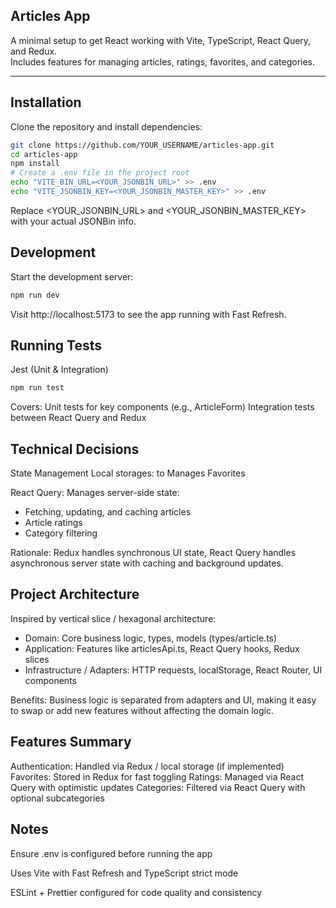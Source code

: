 ## Articles App

A minimal setup to get React working with Vite, TypeScript, React Query, and Redux.  
Includes features for managing articles, ratings, favorites, and categories.

---

## Installation

Clone the repository and install dependencies:

```bash
git clone https://github.com/YOUR_USERNAME/articles-app.git
cd articles-app
npm install
# Create a .env file in the project root
echo "VITE_BIN_URL=<YOUR_JSONBIN_URL>" >> .env
echo "VITE_JSONBIN_KEY=<YOUR_JSONBIN_MASTER_KEY>" >> .env
```
Replace <YOUR_JSONBIN_URL> and <YOUR_JSONBIN_MASTER_KEY> with your actual JSONBin info.

## Development
Start the development server:
```bash
npm run dev
```
Visit http://localhost:5173
 to see the app running with Fast Refresh.

 
## Running Tests
Jest (Unit & Integration)
```bash
npm run test
```
Covers:
Unit tests for key components (e.g., ArticleForm)
Integration tests between React Query and Redux


## Technical Decisions
State Management
Local storages: to Manages Favorites

React Query: Manages server-side state:
* Fetching, updating, and caching articles
* Article ratings
* Category filtering

Rationale: Redux handles synchronous UI state, React Query handles asynchronous server state with caching and background updates.



## Project Architecture

Inspired by vertical slice / hexagonal architecture:
- Domain: Core business logic, types, models (types/article.ts)
- Application: Features like articlesApi.ts, React Query hooks, Redux slices
- Infrastructure / Adapters: HTTP requests, localStorage, React Router, UI components

Benefits: Business logic is separated from adapters and UI, making it easy to swap or add new features without affecting the domain logic.



## Features Summary
Authentication: Handled via Redux / local storage (if implemented)
Favorites: Stored in Redux for fast toggling
Ratings: Managed via React Query with optimistic updates
Categories: Filtered via React Query with optional subcategories


## Notes

Ensure .env is configured before running the app

Uses Vite with Fast Refresh and TypeScript strict mode

ESLint + Prettier configured for code quality and consistency
